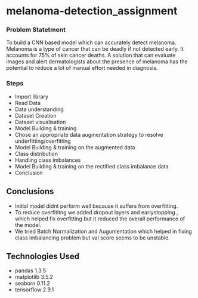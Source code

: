 # melanoma-detection_assignment

### Problem Statetment
To build a CNN based model which can accurately detect melanoma. Melanoma is a type of cancer that can be deadly if not detected early. It accounts for 75% of skin cancer deaths. A solution that can evaluate images and alert dermatologists about the presence of melanoma has the potential to reduce a lot of manual effort needed in diagnosis.



### Steps
- Import library
- Read Data
- Data understanding
- Dataset Creation
- Dataset visualisation
- Model Building & training 
- Chose an appropriate data augmentation strategy to resolve underfitting/overfitting 
- Model Building & training on the augmented data 
- Class distribution
- Handling class imbalances
- Model Building & training on the rectified class imbalance data
- Conclusion

## Conclusions
- Initial model didnt perform well because it suffers from overfitting.
- To reduce overfititng we added dropout layers and earlystopping , which helped fix overfitting but it reduced the overall performance of the model.
- We tried Batch Normalization and Augumentation which helped in fixing class imbalancing problem but val score seems to be unstable.

## Technologies Used
- pandas 1.3.5
- matplotlib 3.5.2
- seaborn 0.11.2
- tensorflow 2.9.1
